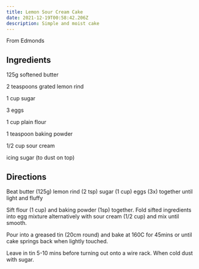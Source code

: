 ```yaml
---
title: Lemon Sour Cream Cake
date: 2021-12-19T00:58:42.206Z
description: Simple and moist cake
---
```

From Edmonds



## Ingredients

125g softened butter

2 teaspoons grated lemon rind

1 cup sugar

3 eggs

1 cup plain flour

1 teaspoon baking powder

1/2 cup sour cream

icing sugar (to dust on top)



## Directions

Beat butter (125g) lemon rind (2 tsp) sugar (1 cup) eggs (3x) together until light and fluffy

Sift flour (1 cup) and baking powder (1sp) together. Fold sifted ingredients into egg mixture alternatively with sour cream (1/2 cup) and mix until smooth.

Pour into a greased tin (20cm round) and bake at 160C for 45mins or until cake springs back when lightly touched.

Leave in tin 5-10 mins before turning out onto a wire rack. When cold dust with sugar.